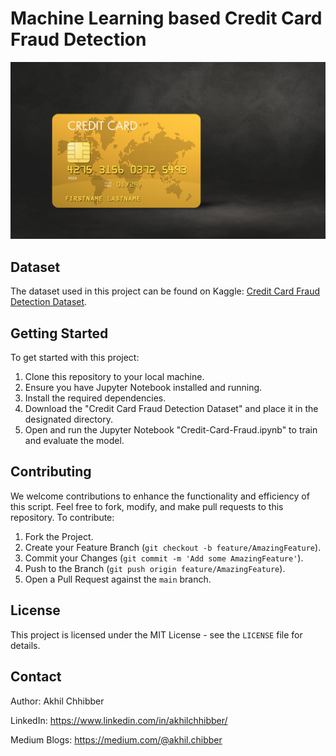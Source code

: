 # Machine Learning based Credit Card Fraud Detection
<p align="center">
  <img src="https://github.com/akhilchibber/Credit-Card-Fraud-Detection/blob/main/Credit-Card.png?raw=true" alt="earthml Logo">
</p>

## Dataset
The dataset used in this project can be found on Kaggle: [Credit Card Fraud Detection Dataset](https://www.kaggle.com/datasets/mlg-ulb/creditcardfraud). 

## Getting Started
To get started with this project:

1. Clone this repository to your local machine.
2. Ensure you have Jupyter Notebook installed and running.
3. Install the required dependencies.
4. Download the "Credit Card Fraud Detection Dataset" and place it in the designated directory.
5. Open and run the Jupyter Notebook "Credit-Card-Fraud.ipynb" to train and evaluate the model.

## Contributing
We welcome contributions to enhance the functionality and efficiency of this script. Feel free to fork, modify, and make pull requests to this repository. To contribute:

1. Fork the Project.
2. Create your Feature Branch (`git checkout -b feature/AmazingFeature`).
3. Commit your Changes (`git commit -m 'Add some AmazingFeature'`).
4. Push to the Branch (`git push origin feature/AmazingFeature`).
5. Open a Pull Request against the `main` branch.

## License

This project is licensed under the MIT License - see the `LICENSE` file for details.

## Contact

Author: Akhil Chhibber

LinkedIn: https://www.linkedin.com/in/akhilchhibber/

Medium Blogs: https://medium.com/@akhil.chibber
